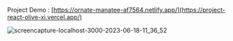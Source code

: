 Project Demo : [https://ornate-manatee-af7564.netlify.app/](https://project-react-olive-xi.vercel.app/) 

![screencapture-localhost-3000-2023-06-18-11_36_52](https://github.com/sunil9813/Alamin-Portfolio/assets/67497228/630614e8-2e6d-4e27-887d-3a0eac1ed8ca)
